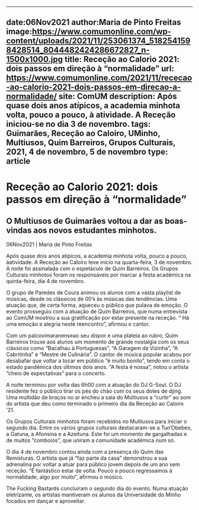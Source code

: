 
---
date:06Nov2021
author:Maria de Pinto Freitas
image:https://www.comumonline.com/wp-content/uploads/2021/11/253061374_5182541598428514_8044482424286672827_n-1500x1000.jpg
title: Receção ao Calorio 2021: dois passos em direção à “normalidade”
url: https://www.comumonline.com/2021/11/rececao-ao-calorio-2021-dois-passos-em-direcao-a-normalidade/
site: ComUM
description: Após quase dois anos atípicos, a academia minhota volta, pouco a pouco, à atividade. A Receção iniciou-se no dia 3 de novembro.
tags: Guimarães, Receção ao Caloiro, UMinho, Multiusos, Quim Barreiros, Grupos Culturais, 2021, 4 de novembro, 5 de novembro
type: article
---


# Receção ao Calorio 2021: dois passos em direção à “normalidade”

## O Multiusos de Guimarães voltou a dar as boas-vindas aos novos estudantes minhotos.

06Nov2021 | Maria de Pinto Freitas

Após quase dois anos atípicos, a academia minhota volta, pouco a pouco, àatividade. A Receção ao Caloiro teve início na quarta-feira, 3 de novembro. A noite foi assinalada com o espetáculo de Quim Barreiros. Os Grupos Culturais minhotos foram os responsáveis por marcar a festa académica na quinta-feira, dia 4 de novembro.

O grupo de Paredes de Coura animou os alunos com a vasta playlist de músicas, desde os clássicos de 00’s às músicas das tendências. Uma atuação que, de certa forma, aqueceu o público que pulava de emoção. O evento prosseguiu com a atuação de Quim Barreiros, que numa entrevista ao ComUM mostrou a sua gratificação por estar presente na receção. “ Há uma emoção e alegria neste reencontro”, afirmou o cantor.

Com um palcovimaranenseao seu dispor e uma plateia ao rubro, Quim Barreiros trouxe aos alunos um momento de grande nostalgia com os seus clássicos como “Bacalhau à Portuguesas”, “A Garagem da Vizinha”, “A Cabritinha” e “Mestre de Culinária”. O cantor de música popular acabou por desabafar que voltar a tocar em público “é muito bonito”, tendo em conta o estado pandémica dos últimos dois anos. “A festa é nossa”, notou o artista “cheio de expectativas” para o concerto.

A noite terminou por volta das 6h00 com a atuação do DJ G-Soul. O DJ residente fez o público tirar os pés do chão com os seus dotes de djing. Uma multidão de braços no ar encheu a sala do Multiusos a “curtir” ao som do artista que deu como terminado o primeiro dia da Receção ao Caloiro ’21.

Os Grupos Culturais minhotos foram recebidos no Multiusos para iniciar o segundo dia. Entre os vários grupos culturais destacaram-se a Tun’Obebes, a Gatuna, a Afonsina e a Azeituna. Este foi um momento de gargalhadas e de muitos “comboios”, que uniram a comunidade académica num só.

O dia 4 de novembro contou ainda com a presença do Quim das Remisturas. O artista que já “faz parte da casa” demonstrou a sua adrenalina por voltar a atuar para público jovem depois de um ano sem receção. “É fantástico estar de volta. Pouco a pouco regressamos à normalidade, algo por muito”, afirmou o músico.

The Fucking Bastards concluíram o segundo dia do evento. Numa atuação eletrizante, os artistas mantiveram os alunos da Universidade do Minho focados em dançar e aproveitar.

